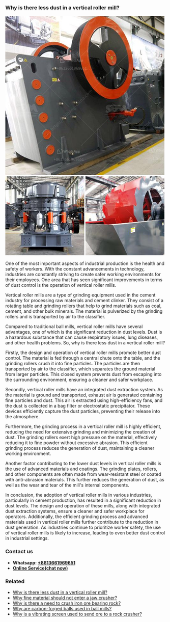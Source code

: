 <h3>Why is there less dust in a vertical roller mill?</h3><img src='1701742502.jpg' alt=''><p>One of the most important aspects of industrial production is the health and safety of workers. With the constant advancements in technology, industries are constantly striving to create safer working environments for their employees. One area that has seen significant improvements in terms of dust control is the operation of vertical roller mills.</p><p>Vertical roller mills are a type of grinding equipment used in the cement industry for processing raw materials and cement clinker. They consist of a rotating table and grinding rollers that help to grind materials such as coal, cement, and other bulk minerals. The material is pulverized by the grinding rollers and is transported by air to the classifier.</p><p>Compared to traditional ball mills, vertical roller mills have several advantages, one of which is the significant reduction in dust levels. Dust is a hazardous substance that can cause respiratory issues, lung diseases, and other health problems. So, why is there less dust in a vertical roller mill?</p><p>Firstly, the design and operation of vertical roller mills promote better dust control. The material is fed through a central chute onto the table, and the grinding rollers crush it into fine particles. The particles are then transported by air to the classifier, which separates the ground material from larger particles. This closed system prevents dust from escaping into the surrounding environment, ensuring a cleaner and safer workplace.</p><p>Secondly, vertical roller mills have an integrated dust extraction system. As the material is ground and transported, exhaust air is generated containing fine particles and dust. This air is extracted using high-efficiency fans, and the dust is collected in a bag filter or electrostatic precipitator. These devices efficiently capture the dust particles, preventing their release into the atmosphere.</p><p>Furthermore, the grinding process in a vertical roller mill is highly efficient, reducing the need for extensive grinding and minimizing the creation of dust. The grinding rollers exert high pressure on the material, effectively reducing it to fine powder without excessive abrasion. This efficient grinding process reduces the generation of dust, maintaining a cleaner working environment.</p><p>Another factor contributing to the lower dust levels in vertical roller mills is the use of advanced materials and coatings. The grinding plates, rollers, and other components are often made from wear-resistant steel or coated with anti-abrasion materials. This further reduces the generation of dust, as well as the wear and tear of the mill's internal components.</p><p>In conclusion, the adoption of vertical roller mills in various industries, particularly in cement production, has resulted in a significant reduction in dust levels. The design and operation of these mills, along with integrated dust extraction systems, ensure a cleaner and safer workplace for operators. Additionally, the efficient grinding process and advanced materials used in vertical roller mills further contribute to the reduction in dust generation. As industries continue to prioritize worker safety, the use of vertical roller mills is likely to increase, leading to even better dust control in industrial settings.</p><h3>Contact us</h3><ul><li><strong>Whatsapp:&nbsp;<a href="https://wa.me/8613661969651">+8613661969651</a></strong></li><li><a href="https://swt.shibang-china.com/?git&amp;zhl&amp;Why is there less dust in a vertical roller mill"><strong>Online Service(chat now)</strong></a></li></ul><h3>Related</h3><ul><li><a href='Why is there less dust in a vertical roller mill.md'>Why is there less dust in a vertical roller mill?</a></li><li><a href='Why fine material should not enter a jaw crusher.md'>Why fine material should not enter a jaw crusher?</a></li><li><a href='Why is there a need to crush iron ore bearing rock.md'>Why is there a need to crush iron ore bearing rock?</a></li><li><a href='Why are carbonforged balls used in ball mills.md'>Why are carbon-forged balls used in ball mills?</a></li><li><a href='Why is a vibrating screen used to send ore to a rock crusher.md'>Why is a vibrating screen used to send ore to a rock crusher?</a></li></ul>